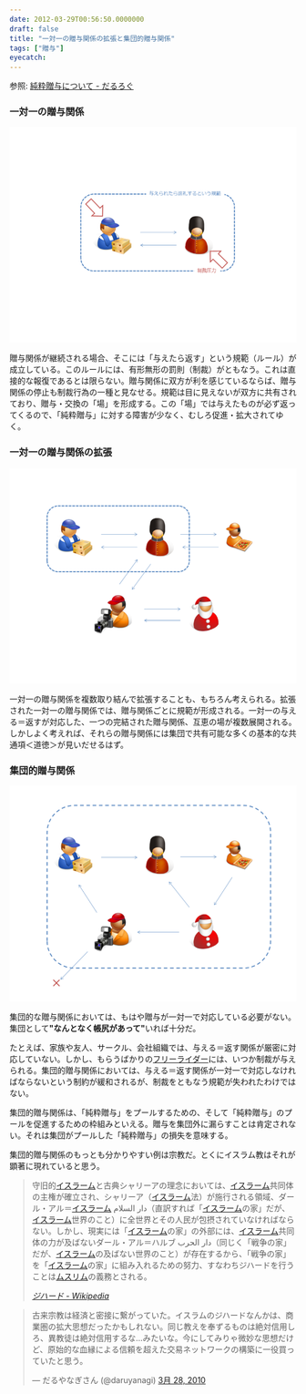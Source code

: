 ```yaml
---
date: 2012-03-29T00:56:50.0000000
draft: false
title: "一対一の贈与関係の拡張と集団的贈与関係"
tags: ["贈与"]
eyecatch: 
---
```

<p>参照: <a href="http://daruyanagi.hatenablog.com/entry/2012/03/12/235246">&#x7D14;&#x7C8B;&#x8D08;&#x4E0E;&#x306B;&#x3064;&#x3044;&#x3066; - &#x3060;&#x308B;&#x308D;&#x3050;</a></p>

<div class="section">
<h3>一対一の贈与関係</h3>
<p><img src="20120328234717.png" alt="f:id:daruyanagi:20120328234717p:plain" title="f:id:daruyanagi:20120328234717p:plain" class="hatena-fotolife"></p><p>贈与関係が継続される場合、そこには「与えたら返す」という規範（ルール）が成立している。このルールには、有形無形の罰則（制裁）がともなう。これは直接的な報復であるとは限らない。贈与関係に双方が利を感じているならば、贈与関係の停止も制裁行為の一種と見なせる。規範は目に見えないが双方に共有されており、贈与・交換の「場」を形成する。この「場」では与えたものが必ず返ってくるので、「純粋贈与」に対する障害が少なく、むしろ促進・拡大されてゆく。</p>

</div>
<div class="section">
<h3>一対一の贈与関係の拡張</h3>
<p><img src="20120328234714.png" alt="f:id:daruyanagi:20120328234714p:plain" title="f:id:daruyanagi:20120328234714p:plain" class="hatena-fotolife"></p><p>一対一の贈与関係を複数取り結んで拡張することも、もちろん考えられる。拡張された一対一の贈与関係では、贈与関係ごとに規範が形成される。一対一の与える＝返すが対応した、一つの完結された贈与関係、互恵の場が複数展開される。しかしよく考えれば、それらの贈与関係には集団で共有可能な多くの基本的な共通項＜道徳＞が見いだせるはず。</p>

</div>
<div class="section">
<h3>集団的贈与関係</h3>
<p><img src="20120328234715.png" alt="f:id:daruyanagi:20120328234715p:plain" title="f:id:daruyanagi:20120328234715p:plain" class="hatena-fotolife"></p><p>集団的な贈与関係においては、もはや贈与が一対一で対応している必要がない。集団として<b>"なんとなく帳尻があって"</b>いれば十分だ。</p><p>たとえば、家族や友人、サークル、会社組織では、与える＝返す関係が厳密に対応していない。しかし、もらうばかりの<a class="keyword" href="http://d.hatena.ne.jp/keyword/%A5%D5%A5%EA%A1%BC%A5%E9%A5%A4%A5%C0%A1%BC">フリーライダー</a>には、いつか制裁が与えられる。集団的贈与関係においては、与える＝返す関係が一対一で対応しなければならないという制約が緩和されるが、制裁をともなう規範が失われたわけではない。</p><p>集団的贈与関係は、「純粋贈与」をプールするための、そして「純粋贈与」のプールを促進するための枠組みといえる。贈与を集団外に漏らすことは肯定されない。それは集団がプールした「純粋贈与」の損失を意味する。</p><p>集団的贈与関係のもっとも分かりやすい例は宗教だ。とくにイスラム教はそれが顕著に現れていると思う。</p>

<blockquote cite="http://ja.wikipedia.org/wiki/%E3%82%B8%E3%83%8F%E3%83%BC%E3%83%89">
<p>守旧的<a class="keyword" href="http://d.hatena.ne.jp/keyword/%A5%A4%A5%B9%A5%E9%A1%BC%A5%E0">イスラーム</a>と古典シャリーアの理念においては、<a class="keyword" href="http://d.hatena.ne.jp/keyword/%A5%A4%A5%B9%A5%E9%A1%BC%A5%E0">イスラーム</a>共同体の主権が確立され、シャリーア（<a class="keyword" href="http://d.hatena.ne.jp/keyword/%A5%A4%A5%B9%A5%E9%A1%BC%A5%E0">イスラーム</a>法）が施行される領域、ダール・アル＝<a class="keyword" href="http://d.hatena.ne.jp/keyword/%A5%A4%A5%B9%A5%E9%A1%BC%A5%E0">イスラーム</a> دار السلام（直訳すれば「<a class="keyword" href="http://d.hatena.ne.jp/keyword/%A5%A4%A5%B9%A5%E9%A1%BC%A5%E0">イスラーム</a>の家」だが、<a class="keyword" href="http://d.hatena.ne.jp/keyword/%A5%A4%A5%B9%A5%E9%A1%BC%A5%E0">イスラーム</a>世界のこと）に全世界とその人民が包摂されていなければならない。しかし、現実には「<a class="keyword" href="http://d.hatena.ne.jp/keyword/%A5%A4%A5%B9%A5%E9%A1%BC%A5%E0">イスラーム</a>の家」の外部には、<a class="keyword" href="http://d.hatena.ne.jp/keyword/%A5%A4%A5%B9%A5%E9%A1%BC%A5%E0">イスラーム</a>共同体の力が及ばないダール・アル＝ハルブ دار الحرب‎（同じく「戦争の家」だが、<a class="keyword" href="http://d.hatena.ne.jp/keyword/%A5%A4%A5%B9%A5%E9%A1%BC%A5%E0">イスラーム</a>の及ばない世界のこと）が存在するから、「戦争の家」を「<a class="keyword" href="http://d.hatena.ne.jp/keyword/%A5%A4%A5%B9%A5%E9%A1%BC%A5%E0">イスラーム</a>の家」に組み入れるための努力、すなわちジハードを行うことは<a class="keyword" href="http://d.hatena.ne.jp/keyword/%A5%E0%A5%B9%A5%EA%A5%E0">ムスリム</a>の義務とされる。</p>

<cite><a href="http://ja.wikipedia.org/wiki/%E3%82%B8%E3%83%8F%E3%83%BC%E3%83%89">&#x30B8;&#x30CF;&#x30FC;&#x30C9; - Wikipedia</a></cite>
</blockquote>
<p><blockquote class="twitter-tweet" lang="ja"><p>古来宗教は経済と密接に繋がっていた。イスラムのジハードなんかは、商業圏の拡大思想だったかもしれない。同じ教えを奉ずるものは絶対信用しろ、異教徒は絶対信用するな…みたいな。今にしてみりゃ微妙な思想だけど、原始的な血縁による信頼を超えた交易ネットワークの構築に一役買っていたと思う。</p>&mdash; だるやなぎさん (@daruyanagi) <a href="https://twitter.com/daruyanagi/status/11194227205" data-datetime="2010-03-28T13:29:38+00:00">3月 28, 2010</a></blockquote><script src="//platform.twitter.com/widgets.js" charset="utf-8"></script></p>

</div>